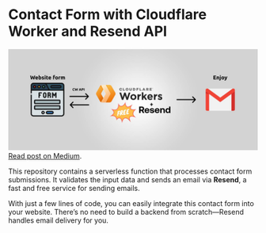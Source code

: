 # Contact Form with Cloudflare Worker and Resend API
![alt text](img/preview.jpg)
[Read post on Medium](https://medium.com/@yevheniimykhailichenko/819e4cf0baa7).

This repository contains a serverless function that processes contact form submissions. It validates the input data and sends an email via **Resend**, a fast and free service for sending emails.

With just a few lines of code, you can easily integrate this contact form into your website. There’s no need to build a backend from scratch—Resend handles email delivery for you.